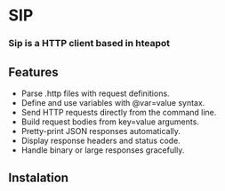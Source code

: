 # SIP

### Sip is a HTTP client based in hteapot

## Features
-	Parse .http files with request definitions.
-	Define and use variables with @var=value syntax.
-	Send HTTP requests directly from the command line.
-	Build request bodies from key=value arguments.
-	Pretty-print JSON responses automatically.
-	Display response headers and status code.
-	Handle binary or large responses gracefully.

## Instalation
